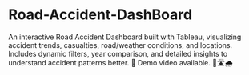 # Road-Accident-DashBoard
An interactive Road Accident Dashboard built with Tableau, visualizing accident trends, casualties, road/weather conditions, and locations. Includes dynamic filters, year comparison, and detailed insights to understand accident patterns better. 🎥 Demo video available. 🚗🛣️🌧️
